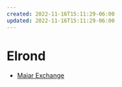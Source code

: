 ```yaml
---
created: 2022-11-16T15:11:29-06:00
updated: 2022-11-16T15:11:29-06:00
---
```

# Elrond

- [Maiar Exchange](https://maiar.exchange/metabonding)
